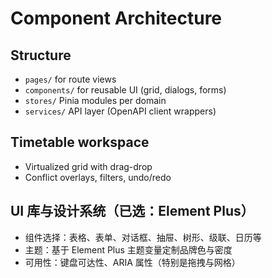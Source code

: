 # Component Architecture

## Structure

- `pages/` for route views
- `components/` for reusable UI (grid, dialogs, forms)
- `stores/` Pinia modules per domain
- `services/` API layer (OpenAPI client wrappers)

## Timetable workspace

- Virtualized grid with drag-drop
- Conflict overlays, filters, undo/redo

## UI 库与设计系统（已选：Element Plus）

- 组件选择：表格、表单、对话框、抽屉、树形、级联、日历等
- 主题：基于 Element Plus 主题变量定制品牌色与密度
- 可用性：键盘可达性、ARIA 属性（特别是拖拽与网格）
